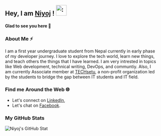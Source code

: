 ## Hey, I am [Niyoj](https://www.github.com/niyoj) ! <img src="https://raw.githubusercontent.com/MartinHeinz/MartinHeinz/master/wave.gif" alt=":wave:" width="35px"/>

#### Glad to see you here :slightly_smiling_face:

### About Me :zap:
I am a first year undergraduate student from Nepal currently in early phase of my developer journey. I love to explore the tech world, learn new things, and teach others the things that I have learned. I am very intrested in topics like Web development, technical writing, DevOps, and communtiy. Also, I am currently Associate member at [TECHsetu](https://www.techsetu.org), a non-profit organization led by the students to bridge the gap between IT students and IT field.

### Find me Around the Web :globe_with_meridians:
- Let's connect on [LinkedIn](https://www.linkedin.com/in/niyoj),
- Let's chat on [Facebook](https://www.fb.com/oliniyoj).

### My GitHub Stats
![Niyoj's GitHub Stat](https://github-readme-stats.vercel.app/api?username=niyoj&show_icons=true)
